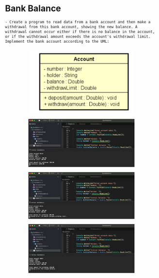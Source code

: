 # Bank Balance

    - Create a program to read data from a bank account and then make a withdrawal from this bank account, showing the new balance. A withdrawal cannot occur either if there is no balance in the account, or if the withdrawal amount exceeds the account's withdrawal limit. Implement the bank account according to the UML:

<p align="center">
  <img src="./screenshots/uml.png" width="350" title="Console">
</p>

<p align="center">
  <img src="./screenshots/example1.png" width="350" title="Console">
</p>

<p align="center">
  <img src="./screenshots/example2.png" width="350" title="Console">
</p>

<p align="center">
  <img src="./screenshots/example3.png" width="350" title="Console">
</p>
